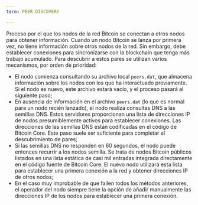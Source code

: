 ```yaml
---
term: PEER DISCOVERY

---
```

Proceso por el que los nodos de la red Bitcoin se conectan a otros nodos para obtener información. Cuando un nodo Bitcoin se lanza por primera vez, no tiene información sobre otros nodos de la red. Sin embargo, debe establecer conexiones para sincronizarse con la blockchain que tenga más trabajo acumulado. Para descubrir a estos pares se utilizan varios mecanismos, por orden de prioridad:


- El nodo comienza consultando su archivo local `peers.dat`, que almacena información sobre los nodos con los que ha interactuado previamente. Si el nodo es nuevo, este archivo estará vacío, y el proceso pasará al siguiente paso;
- En ausencia de información en el archivo `peers.dat` (lo que es normal para un nodo recién lanzado), el nodo realiza consultas DNS a las semillas DNS. Estos servidores proporcionan una lista de direcciones IP de nodos presumiblemente activos para establecer conexiones. Las direcciones de las semillas DNS están codificadas en el código de Bitcoin Core. Este paso suele ser suficiente para completar el descubrimiento de pares;
- Si las semillas DNS no responden en 60 segundos, el nodo puede entonces recurrir a los nodos semilla. Se trata de nodos Bitcoin públicos listados en una lista estática de casi mil entradas integrada directamente en el código fuente de Bitcoin Core. El nuevo nodo utilizará esta lista para establecer una primera conexión a la red y obtener direcciones IP de otros nodos;
- En el caso muy improbable de que fallen todos los métodos anteriores, el operador del nodo siempre tiene la opción de añadir manualmente las direcciones IP de los nodos para establecer una primera conexión.